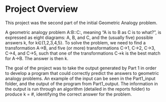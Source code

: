 # Project Overview

This project was the second part of the initial Geometric Analogy problem. 

A geometric analogy problem A:B::C:, meaning “A is to B as C is to what?”, is expressed as eight diagrams: 
A, B, and C, and the (usually five) possible answers k, for k∈{1,2,3,4,5}. To solve the problem, we 
need to find a transformation A→B, and five (or more) transformations C→1, C→2, C→3, C→4, and C→5, such 
that one of the transformations C→k is the best match for A→B. The answer is then k.

The goal of the project was to take the output generated by Part 1 in order to develop a program that could
correctly predict the answers to geometric analogy problems. An example of the input can be seen in the Part1_input folder,
and the output of the program from Part1_output. The information in the output is run through an algorithm (detailed in the
reports folder) to produce k = #, identifying the correct answer for the problem.
